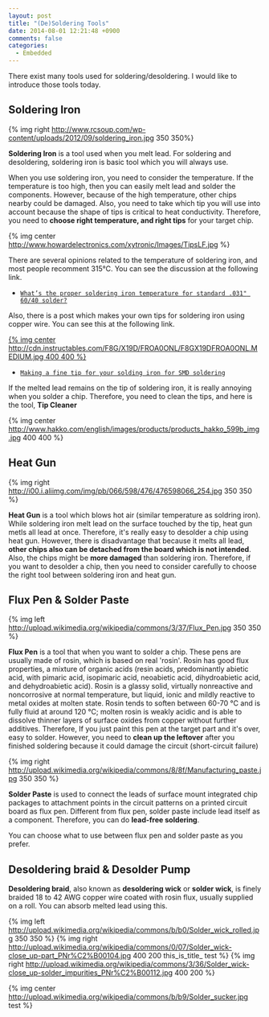 ```yaml
---
layout: post
title: "(De)Soldering Tools"
date: 2014-08-01 12:21:48 +0900
comments: false
categories:
  - Embedded
---
```


There exist many tools used for soldering/desoldering. I would like to introduce those tools today.

<!-- more -->

## <a id="solder_iron"></a> Soldering Iron

{% img right http://www.rcsoup.com/wp-content/uploads/2012/09/soldering_iron.jpg 350 350%}

**Soldering Iron** is a tool used when you melt lead. For soldering and desoldering, soldering iron is basic tool which you will always use.

When you use soldering iron, you need to consider the temperature. If the temperature is too high, then you can easily melt lead and solder the components. However, because of the high temperature, other chips nearby could be damaged. Also, you need to take which tip you will use into account because the shape of tips is critical to heat conductivity. Therefore, you need to **choose right temperature, and right tips** for your target chip.

{% img center http://www.howardelectronics.com/xytronic/Images/TipsLF.jpg %}

There are several opinions related to the temperature of soldering iron, and most people recomment 315°C. You can see the discussion at the following link.

* [`What’s the proper soldering iron temperature for standard .031" 60/40 solder?`](http://electronics.stackexchange.com/questions/1980/what-s-the-proper-soldering-iron-temperature-for-standard-031-60-40-solder)

Also, there is a post which makes your own tips for soldering iron using copper wire. You can see this at the following link.

[{% img center http://cdn.instructables.com/F8G/X19D/FROA0ONL/F8GX19DFROA0ONL.MEDIUM.jpg 400 400 %}](http://www.instructables.com/id/Making-a-fine-tip-for-your-solding-iron-for-SMD-so/)


* [`Making a fine tip for your solding iron for SMD soldering`](http://www.instructables.com/id/Making-a-fine-tip-for-your-solding-iron-for-SMD-so/)

If the melted lead remains on the tip of soldering iron, it is really annoying when you solder a chip. Therefore, you need to clean the tips, and here is the tool, **Tip Cleaner**

{% img center http://www.hakko.com/english/images/products/products_hakko_599b_img.jpg 400 400 %}

## <a id="heat_gun"></a> Heat Gun

{% img right http://i00.i.aliimg.com/img/pb/066/598/476/476598066_254.jpg 350 350 %}

**Heat Gun** is a tool which blows hot air (similar temperature as soldring iron). While soldering iron melt lead on the surface touched by the tip, heat gun metls all lead at once. Therefore, it's really easy to desolder a chip using heat gun. However, there is disadvantage that because it melts all lead, **other chips also can be detached from the board which is not intended**. Also, the chips might be **more damaged** than soldering iron. Therefore, if you want to desolder a chip, then you need to consider carefully to choose the right tool between soldering iron and heat gun.

## <a id="flux_helper"></a> Flux Pen & Solder Paste

{% img left http://upload.wikimedia.org/wikipedia/commons/3/37/Flux_Pen.jpg 350 350 %}

**Flux Pen** is a tool that when you want to solder a chip. These pens are usually made of rosin, which is based on real 'rosin'. Rosin has good flux properties, a mixture of organic acids (resin acids, predominantly abietic acid, with pimaric acid, isopimaric acid, neoabietic acid, dihydroabietic acid, and dehydroabietic acid). Rosin is a glassy solid, virtually nonreactive and noncorrosive at normal temperature, but liquid, ionic and mildly reactive to metal oxides at molten state. Rosin tends to soften between 60-70 °C and is fully fluid at around 120 °C; molten rosin is weakly acidic and is able to dissolve thinner layers of surface oxides from copper without further additives. Therefore, If you just paint this pen at the target part and it's over, easy to solder. However, you need to **clean up the leftover** after you finished soldering because it could damage the circuit (short-circuit failure)

{% img right http://upload.wikimedia.org/wikipedia/commons/8/8f/Manufacturing_paste.jpg 350 350 %}

**Solder Paste** is used to connect the leads of surface mount integrated chip packages to attachment points in the circuit patterns on a printed circuit board as flux pen. Different from flux pen, solder paste include lead itself as a component. Therefore, you can do **lead-free soldering**. 

You can choose what to use between flux pen and solder paste as you prefer.

## <a id="cleaner"></a> Desoldering braid & Desolder Pump

**Desoldering braid**, also known as **desoldering wick** or **solder wick**, is finely braided 18 to 42 AWG copper wire coated with rosin flux, usually supplied on a roll. You can absorb melted lead using this.

{% img left http://upload.wikimedia.org/wikipedia/commons/b/b0/Solder_wick_rolled.jpg 350 350 %}
{% img right http://upload.wikimedia.org/wikipedia/commons/0/07/Solder_wick-close_up-part_PNr%C2%B00104.jpg 400 200 this_is_title_ test %}
{% img right http://upload.wikimedia.org/wikipedia/commons/3/36/Solder_wick-close_up-solder_impurities_PNr%C2%B00112.jpg 400 200 %}

{% img center http://upload.wikimedia.org/wikipedia/commons/b/b9/Solder_sucker.jpg test %}






